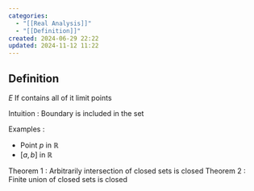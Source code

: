 ```yaml
---
categories:
  - "[[Real Analysis]]"
  - "[[Definition]]"
created: 2024-06-29 22:22
updated: 2024-11-12 11:22
---
```

## Definition 
$E$ If contains all of it limit points

Intuition : Boundary is included in the set

Examples :
- Point $p$ in $\mathbb{R}$
- $[a, b]$ in $\mathbb{R}$ 

Theorem 1 : Arbitrarily intersection of closed sets is closed
Theorem 2 : Finite union of closed sets is closed